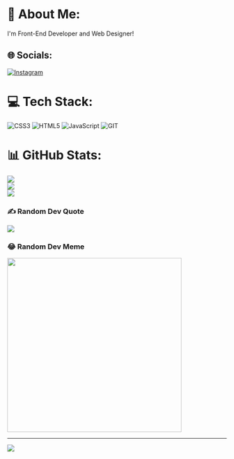 # 💫 About Me:
I'm Front-End Developer and Web Designer!


## 🌐 Socials:
[![Instagram](https://img.shields.io/badge/Instagram-%23E4405F.svg?logo=Instagram&logoColor=white)](https://instagram.com/hamidabdullahii) 

# 💻 Tech Stack:
![CSS3](https://img.shields.io/badge/css3-%231572B6.svg?style=for-the-badge&logo=css3&logoColor=white) ![HTML5](https://img.shields.io/badge/html5-%23E34F26.svg?style=for-the-badge&logo=html5&logoColor=white) ![JavaScript](https://img.shields.io/badge/javascript-%23323330.svg?style=for-the-badge&logo=javascript&logoColor=%23F7DF1E) ![GIT](https://img.shields.io/badge/Git-fc6d26?style=for-the-badge&logo=git&logoColor=white)
# 📊 GitHub Stats:
![](https://github-readme-stats.vercel.app/api?username=hamidabdullahi&theme=tokyonight&hide_border=true&include_all_commits=true&count_private=true)<br/>
![](https://github-readme-streak-stats.herokuapp.com/?user=hamidabdullahi&theme=tokyonight&hide_border=true)<br/>
![](https://github-readme-stats.vercel.app/api/top-langs/?username=hamidabdullahi&theme=tokyonight&hide_border=true&include_all_commits=true&count_private=true&layout=compact)

### ✍️ Random Dev Quote
![](https://quotes-github-readme.vercel.app/api?type=horizontal&theme=radical)

### 😂 Random Dev Meme
<img src='https://randommeme-five.vercel.app/' style="height: 400px;"/>

---
[![](https://visitcount.itsvg.in/api?id=hamidabdullahi&icon=5&color=4)](https://visitcount.itsvg.in)

<!-- Proudly created with GPRM ( https://gprm.itsvg.in ) -->
